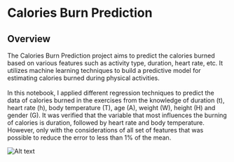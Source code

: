 # Calories Burn Prediction

## Overview

The Calories Burn Prediction project aims to predict the calories burned based on various features such as activity type, duration, heart rate, etc. It utilizes machine learning techniques to build a predictive model for estimating calories burned during physical activities.<br><br>
In this notebook, I applied different regression techniques to predict the data of calories burned in the exercises from the knowledge of duration (t), heart rate (h), body temperature (T), age (A), weight (W), height (H) and gender (G). It was verified that the variable that most influences the burning of calories is duration, followed by heart rate and body temperature. However, only with the considerations of all set of features that was possible to reduce the error to less than 1% of the mean.

![Alt text](https://i.pinimg.com/originals/69/9e/cc/699ecc12e23e18e1cc0598ccf761d002.jpg)
